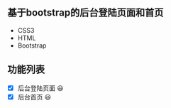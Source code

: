 ## 基于bootstrap的后台登陆页面和首页

+ CSS3
+ HTML
+ Bootstrap

## 功能列表
- [x] 后台登陆页面 :smiley:
- [x] 后台首页 :smiley:

